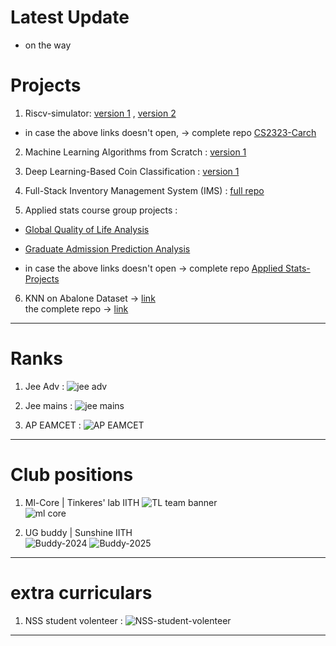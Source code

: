 # Latest Update
- on the way

# Projects 

1. Riscv-simulator:  [version 1](https://github.com/saikaushhikp/CS2323-Carch/tree/main/Lab4)  , [version 2](https://github.com/saikaushhikp/CS2323-Carch/tree/main/Lab7)  

- in case the above links doesn't open, -> complete repo [CS2323-Carch](https://github.com/saikaushhikp/CS2323-Carch)  

2. Machine Learning Algorithms from Scratch :  [version 1](https://github.com/saikaushhikp/Supervised-Learning-Scratch)

3. Deep Learning-Based Coin Classification : [version 1](https://github.com/saikaushhikp/CNN-based-Coin-Image-Classifier)

4. Full-Stack Inventory Management System (IMS) :  [full repo](https://github.com/NagaRohithKumarJakkala/IMS)

5. Applied stats course group projects :  

- [Global Quality of Life Analysis](https://github.com/saikaushhikp/Applied-Stats-projects/tree/main/project1)  
- [Graduate Admission Prediction Analysis](https://github.com/saikaushhikp/Applied-Stats-projects/tree/main/project2)  

- in case the above links doesn't open -> complete repo [Applied Stats-Projects](https://github.com/saikaushhikp/Applied-Stats-projects)  

6. KNN on Abalone Dataset -> [link](https://github.com/saikaushhikp/AI1104-Programming-for-AI/blob/main/AI1104%20Project%20Q3.py)  
the complete repo -> [link](https://github.com/saikaushhikp/AI1104-Programming-for-AI)

---


# Ranks
1. Jee Adv  : 
![jee adv](Ranks/jee-adv-2023.jpeg)

2. Jee mains : 
![jee mains](Ranks/jee-mains-2023.jpeg)

3. AP EAMCET :
![AP EAMCET](Ranks/eamcet-2023.jpg)

---


# Club positions

1. Ml-Core | Tinkeres' lab IITH
![TL team banner](PORs/TL_team_banner.png)  
![ml core](PORs/Ml-core-psk.png)

2. UG buddy | Sunshine IITH  
![Buddy-2024](PORs/Buddy-2024.jpg)
![Buddy-2025](PORs/Buddy-2025.jpg)

---

# extra curriculars 
1. NSS student volenteer :
![NSS-student-volenteer](NSS-student-volenteer.png)

---
